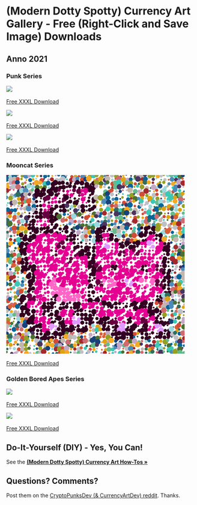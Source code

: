 # (Modern Dotty Spotty) Currency Art Gallery - Free (Right-Click and Save Image) Downloads


## Anno 2021

### Punk Series

![](https://github.com/currencyart/currencyart-howto/raw/master/currency/i/punk-10190-currency-v2@2x.png)

[Free XXXL Download](https://github.com/currencyart/currencyart-howto/raw/master/currency/i/punk-10190-currency-v2@2x.svg)

![](https://github.com/currencyart/currencyart-howto/raw/master/currency/i/punk-10100-currency-v2@2x.png)

[Free XXXL Download](https://github.com/currencyart/currencyart-howto/raw/master/currency/i/punk-10100-currency-v2@2x.svg)


![](https://github.com/currencyart/currencyart-howto/raw/master/currency/i/punk-10088-currency-v2@2x.png)

[Free XXXL Download](https://github.com/currencyart/currencyart-howto/raw/master/currency/i/punk-10088-currency-v2@2x.svg)




### Mooncat Series

![](https://github.com/cryptocopycats/mooncats/raw/master/spots/i/currency-v2-0077c8278d@2x.png)

[Free XXXL Download](https://github.com/cryptocopycats/mooncats/raw/master/spots/i/currency-v2-0077c8278d@2x.svg)



### Golden Bored Apes Series


![](https://github.com/currencyart/currencyart-howto/raw/master/currency-bored-apes/i/boredape_au-8-currency-v1@2x.png)

[Free XXXL Download](https://github.com/currencyart/currencyart-howto/raw/master/currency-bored-apes/i/boredape_au-8-currency-v1@2x.png)



![](https://github.com/currencyart/currencyart-howto/raw/master/currency-bored-apes/i/boredape_au-27-currency-v1@2x.png)

[Free XXXL Download](https://github.com/currencyart/currencyart-howto/raw/master/currency-bored-apes/i/boredape_au-27-currency-v1@2x.png)







## Do-It-Yourself (DIY) - Yes, You Can!

See the [**(Modern Dotty Spotty) Currency Art How-Tos »**](https://github.com/currencyart/currencyart-howto)




## Questions? Comments?

Post them on the [CryptoPunksDev (& CurrencyArtDev) reddit](https://old.reddit.com/r/CryptoPunksDev). Thanks.

